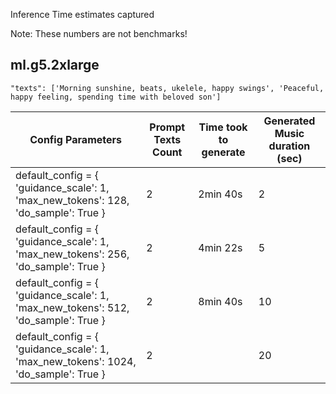 
Inference Time estimates captured

Note: These numbers are not benchmarks!

## ml.g5.2xlarge

```
"texts": ['Morning sunshine, beats, ukelele, happy swings', 'Peaceful, happy feeling, spending time with beloved son']
```

| Config Parameters | Prompt Texts Count |  Time took to generate | Generated Music duration (sec) |
| -- | -- | -- | -- |
| default_config = { 'guidance_scale': 1, 'max_new_tokens': 128, 'do_sample': True } | 2 | 2min 40s | 2 |
| default_config = { 'guidance_scale': 1, 'max_new_tokens': 256, 'do_sample': True } | 2 | 4min 22s | 5 |
| default_config = { 'guidance_scale': 1, 'max_new_tokens': 512, 'do_sample': True } | 2 | 8min 40s | 10 |
| default_config = { 'guidance_scale': 1, 'max_new_tokens': 1024, 'do_sample': True } | 2 | | 20 |